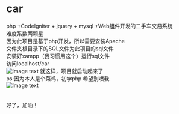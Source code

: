# car
php +CodeIgniter + jquery + mysql +Web组件开发的二手车交易系统</br>
难度系数两颗星</br>
因为此项目是基于php开发，所以需要安装Apache  </br>
文件夹根目录下的SQL文件为此项目的sql文件 </br>
安装好xampp（我习惯用这个）运行sql文件</br>
访问localhost/car  </br>
![Image text](https://github.com/yuanxin666/car/blob/master/222.png)
就这样，项目就启动起来了</br>
ps:因为本人是个菜鸡，初学php 希望别喷我</br>
![Image text](https://github.com/yuanxin666/car/blob/master/1111.jpg)
</br></br></br>
好了，加油！
